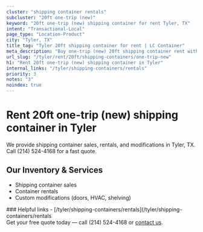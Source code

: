 ```yaml
---
cluster: "shipping container rentals"
subcluster: "20ft one-trip (new)"
keyword: "20ft one-trip (new) shipping container for rent Tyler, TX"
intent: "Transactional-Local"
page_type: "Location-Product"
city: "Tyler, TX"
title_tag: "Tyler 20ft shipping container for rent | LC Container"
meta_description: "Buy one-trip (new) 20ft shipping container rent with local delivery in Tyler, TX. LC Container — local Since 2003. Request a fast quote today."
url_slug: "/tyler/rent/20ft/shipping-containers/one-trip-new"
h1: "Rent 20ft one-trip (new) shipping container in Tyler"
internal_links: "/tyler/shipping-containers/rentals"
priority: 3
notes: "3"
noindex: true
---
```


# Rent 20ft one-trip (new) shipping container in Tyler

We provide shipping container sales, rentals, and modifications in Tyler, TX. Call (214) 524-4168 for a fast quote.

## Our Inventory & Services
- Shipping container sales
- Container rentals
- Custom modifications (doors, HVAC, shelving)

<div data-section="internal-links">
### Helpful links
- [/tyler/shipping-containers/rentals](/tyler/shipping-containers/rentals
</div>

<div data-section="cta">
Get your free quote today — call (214) 524-4168 or <a href="/contact">contact us</a>.
</div>

<script type="application/ld+json">{"@context":"https://schema.org","@type":"FAQPage","mainEntity":[{"@type":"Question","name":"How much does delivery cost in Tyler, TX?","acceptedAnswer":{"@type":"Answer","text":"Delivery costs vary by distance and container size. Most deliveries in Tyler, TX range from $150-$300. Call (214) 524-4168 for an exact quote based on your specific location."}},{"@type":"Question","name":"Do you offer financing or payment plans?","acceptedAnswer":{"@type":"Answer","text":"We accept major credit cards, checks, and can discuss commercial terms for bulk purchases. Call (214) 524-4168 to discuss options."}},{"@type":"Question","name":"Can you customize containers in Tyler, TX?","acceptedAnswer":{"@type":"Answer","text":"Yes — we perform modifications like doors, HVAC, insulation, and shelving. Request a custom quote at (214) 524-4168 or via our contact form."}}]}</script>
